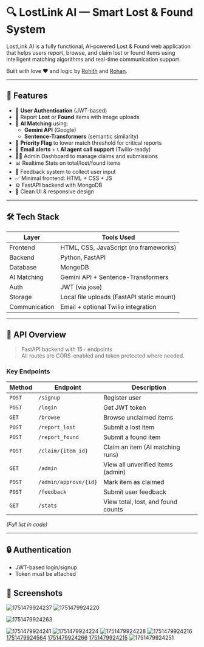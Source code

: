 # 🔍 LostLink AI — Smart Lost & Found System

LostLink AI is a fully functional, AI-powered Lost & Found web application that helps users report, browse, and claim lost or found items using intelligent matching algorithms and real-time communication support.

Built with love ❤️ and logic by [Rohith](https://github.com/JustCool0208) and [Rohan](https://github.com/RohanAM-286).

---

## 🚀 Features

- 🔐 **User Authentication** (JWT-based)
- 📝 Report **Lost** or **Found** items with image uploads
- 🧠 **AI Matching** using:
  - **Gemini API** (Google)
  - **Sentence-Transformers** (semantic similarity)
- 🎯 **Priority Flag** to lower match threshold for critical reports
- 📨 **Email alerts** + 📞 **AI agent call support** (Twilio-ready)
- 👨‍💼 Admin Dashboard to manage claims and submissions
- 📊 Realtime Stats on total/lost/found items
- 💬 Feedback system to collect user input
- ✅ Minimal frontend: HTML + CSS + JS
- ⚙️ FastAPI backend with MongoDB
- 🧼 Clean UI & responsive design

---

## 🛠️ Tech Stack

| Layer      | Tools Used                                   |
|------------|----------------------------------------------|
| Frontend   | HTML, CSS, JavaScript (no frameworks)        |
| Backend    | Python, FastAPI                              |
| Database   | MongoDB                                      |
| AI Matching| Gemini API + Sentence-Transformers           |
| Auth       | JWT (via jose)                               |
| Storage    | Local file uploads (FastAPI static mount)    |
| Communication | Email + optional Twilio integration       |

---

## 🔁 API Overview

> FastAPI backend with 15+ endpoints  
> All routes are CORS-enabled and token protected where needed.

### Key Endpoints

| Method | Endpoint             | Description                          |
|--------|----------------------|--------------------------------------|
| `POST` | `/signup`            | Register user                        |
| `POST` | `/login`             | Get JWT token                        |
| `GET`  | `/browse`            | Browse unclaimed items               |
| `POST` | `/report_lost`       | Submit a lost item                   |
| `POST` | `/report_found`      | Submit a found item                  |
| `POST` | `/claim/{item_id}`   | Claim an item (AI matching runs)     |
| `GET`  | `/admin`             | View all unverified items (admin)    |
| `POST` | `/admin/approve/{id}`| Mark item as claimed                 |
| `POST` | `/feedback`          | Submit user feedback                 |
| `GET`  | `/stats`             | View total, lost, and found counts   |

_(Full list in code)_

---

## 🔒 Authentication

- JWT-based login/signup
- Token must be attached 

## 📸 Screenshots
![1751479924237](https://github.com/user-attachments/assets/a07b75f3-78a6-43d4-9fbd-3b7c20d54c9e)
![1751479924220](https://github.com/user-attachments/assets/39090ef8-3a27-4e4d-aca7-64c32a391d40)

![1751479924263](https://github.com/user-attachments/assets/0566edd4-74e6-4438-ad68-70c02f771aeb)

![1751479924241](https://github.com/user-attachments/assets/e523c883-130d-4b9d-bc29-84ffb2cdf3bd)
![1751479924224](https://github.com/user-attachments/assets/f60d3b2e-d7b0-45b2-8c20-a0420896c37e)
![1751479924228](https://github.com/user-attachments/assets/c38c7aa9-6c60-4eeb-8c5b-b13f53be8fb9)
![1751479924216](https://github.com/user-attachments/assets/55290fbe-b2d6-48d7-a21c-55680003fe7d)
[1751479924564](https://github.com/user-attachments/assets/bffa6789-b567-4005-8236-9a1182f3cc87)
[1751479924266](https://github.com/user-attachments/assets/e390e668-6ead-430e-af79-4e22fc53f70a)
[1751479924215](https://github.com/user-attachments/assets/d4f7fb17-fee4-49d6-be74-db4b6c30f14c)
![1751479924251](https://github.com/user-attachments/assets/0db6af72-d72d-4b6c-8b3c-ffd70f883d9c)


